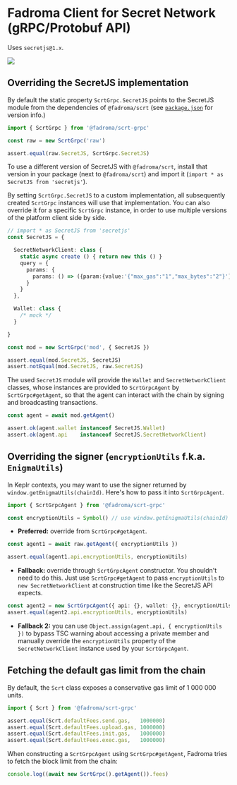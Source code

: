 # Fadroma Client for Secret Network (gRPC/Protobuf API)

Uses `secretjs@1.x`.

[![](https://img.shields.io/npm/v/@fadroma/scrt-grpc?color=%2365b34c&label=%40fadroma%2Fscrt-grpc&style=for-the-badge)](https://www.npmjs.com/package/@fadroma/scrt-grpc)

## Overriding the SecretJS implementation

By default the static property `ScrtGrpc.SecretJS` points to the SecretJS module from the
dependencies of `@fadroma/scrt` (see [`package.json`](./package.json) for version info.)

```typescript
import { ScrtGrpc } from '@fadroma/scrt-grpc'

const raw = new ScrtGrpc('raw')

assert.equal(raw.SecretJS, ScrtGrpc.SecretJS)
```

To use a different version of SecretJS with `@fadroma/scrt`, install that version in your
package (next to `@fadroma/scrt`) and import it (`import * as SecretJS from 'secretjs'`).

By setting `ScrtGrpc.SecretJS` to a custom implementation, all subsequently created `ScrtGrpc`
instances will use that implementation. You can also override it for a specific `ScrtGrpc`
instance, in order to use multiple versions of the platform client side by side.

```typescript
// import * as SecretJS from 'secretjs'
const SecretJS = {

  SecretNetworkClient: class {
    static async create () { return new this () }
    query = {
      params: {
        params: () => ({param:{value:'{"max_gas":"1","max_bytes":"2"}'}})
      }
    }
  },

  Wallet: class {
    /* mock */
  }

}

const mod = new ScrtGrpc('mod', { SecretJS })

assert.equal(mod.SecretJS, SecretJS)
assert.notEqual(mod.SecretJS, raw.SecretJS)
```

The used `SecretJS` module will provide the `Wallet` and `SecretNetworkClient` classes,
whose instances are provided to `ScrtGrpcAgent` by `ScrtGrpc#getAgent`, so that the agent
can interact with the chain by signing and broadcasting transactions.

```typescript
const agent = await mod.getAgent()

assert.ok(agent.wallet instanceof SecretJS.Wallet)
assert.ok(agent.api    instanceof SecretJS.SecretNetworkClient)
```

## Overriding the signer (`encryptionUtils` f.k.a. `EnigmaUtils`)

In Keplr contexts, you may want to use the signer returned by `window.getEnigmaUtils(chainId)`.
Here's how to pass it into `ScrtGrpcAgent`.

```typescript
import { ScrtGrpcAgent } from '@fadroma/scrt-grpc'

const encryptionUtils = Symbol() // use window.getEnigmaUtils(chainId) to get this
```

* **Preferred:** override from `ScrtGrpc#getAgent`.

```typescript
const agent1 = await raw.getAgent({ encryptionUtils })

assert.equal(agent1.api.encryptionUtils, encryptionUtils)
```

* **Fallback:** override through `ScrtGrpcAgent` constructor.
  You shouldn't need to do this. Just use `ScrtGrpc#getAgent` to pass
  `encryptionUtils` to `new SecretNetworkClient` at construction time
  like the SecretJS API expects.

```typescript
const agent2 = new ScrtGrpcAgent({ api: {}, wallet: {}, encryptionUtils })
assert.equal(agent2.api.encryptionUtils, encryptionUtils)
```

* **Fallback 2:** you can use `Object.assign(agent.api, { encryptionUtils })`
  to bypass TSC warning about accessing a private member and manually override
  the `encryptionUtils` property of the `SecretNetworkClient` instance used
  by your `ScrtGrpcAgent`.

## Fetching the default gas limit from the chain

By default, the `Scrt` class exposes a conservative gas limit of 1 000 000 units.

```typescript
import { Scrt } from '@fadroma/scrt-grpc'

assert.equal(Scrt.defaultFees.send.gas,   1000000)
assert.equal(Scrt.defaultFees.upload.gas, 1000000)
assert.equal(Scrt.defaultFees.init.gas,   1000000)
assert.equal(Scrt.defaultFees.exec.gas,   1000000)
```

When constructing a `ScrtGrpcAgent` using `ScrtGrpc#getAgent`,
Fadroma tries to fetch the block limit from the chain:

```typescript
console.log((await new ScrtGrpc().getAgent()).fees)
```
